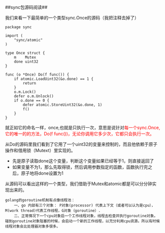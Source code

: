 ##sync包源码阅读##

我们来看一下最简单的一个类型sync.Once的源码（我把注释去掉了）

```
package sync

import (
	"sync/atomic"
)

type Once struct {
	m    Mutex
	done uint32
}

func (o *Once) Do(f func()) {
	if atomic.LoadUint32(&o.done) == 1 {
		return
	}
	o.m.Lock()
	defer o.m.Unlock()
	if o.done == 0 {
		defer atomic.StoreUint32(&o.done, 1)
		f()
	}
}

```
就正如它的命名一样，once,也就是只执行一次，意思是说针对<font color="red">每一个sync.Once,它的唯一的的方法，Do(f func())，无论你调用它多少次，它都只会执行一次。</font>

从Do的源码里我们看到了它用了一个uint32的变量来控制的，而且他依赖于原子操作和借用锁（Mutext）里实现的。

* 先是原子读取done这个变量，判断这个变量如果已经等于1，则直接返回了
* 如果变量不为1，那么先取得锁，然后调用参数指定的函数，函数执行完之后，原子地将done设置为1

从源码可以看出这样的一个类型，我们借助于Mutex和atomic都是可以分分钟实现出来的。



    golang的goroutine机制有点像线程池：
        一、go 内部有三个对象： P对象(processor) 代表上下文（或者可以认为是cpu），M(work thread)代表工作线程，G对象（goroutine）.
        二、正常情况下一个cpu对象启一个工作线程对象，线程去检查并执行goroutine对象。碰到goroutine对象阻塞的时候，会启动一个新的工作线程，以充分利用cpu资源。所以有时候线程对象会比处理器对象多很多。